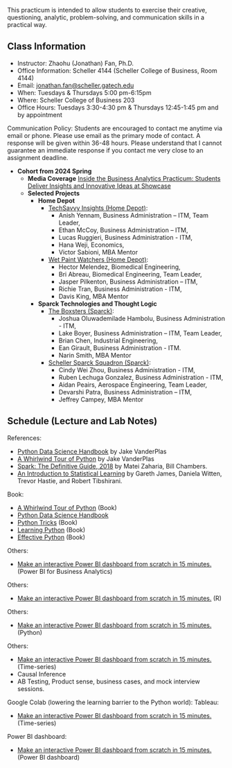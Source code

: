 This practicum is intended to allow students to exercise their creative, questioning, analytic, problem-solving, and communication skills in a practical way.


<!--- must to add--->

<!---learn why and how models create their results.--->

<!---“For most people, AI is like electricity: They don’t know how it works, only that it does work when they flip on a switch,” --->

<!---https://coe.gatech.edu/news/2024/01/college-adds-reimagines-ai-courses-undergraduates?utm_source=newsletter&utm_medium=email&utm_content=https%3A//coe.gatech.edu/news/2024/01/college-adds-reimagines-ai-courses-undergraduates%20%5BOutlook%20Button%5D&utm_campaign=Daily%20Digest%20-%20Jan.%2023%2C%202024#fall-2023-courses --->



<!---Students will be first grounded in the core of the Python computer programming language. Later in the semester, the course will turn to applying Python to important tasks routinely included in data science workflows, such as tasks relating to data wrangling (processing and transforming data in order to derive an informative and manageable data set).--->

<!---https://catalog.barnard.edu/barnard-college/courses-instruction/course-search/?term=3&level=4000%2C9999&pl=0&ph=10&college=BC--->

<!--- ''Life is short (You need Python).'' ---Bruce Eckel"--->
<!---While covering core concepts like univariate and multivariate forecasting/evaluation of forecasts is critical, I believe we should also cover topics like approaching a forecasting a problem, wrangling with time series data/objects, advanced topics like neural networks for time series, hierarchical data, and practical issues when approaching a problem and implementing a solution.--->


<!---This is a course in the analysis of time series data with emphasis on the appropriate choice of models for estimation, testing, and forecasting. Topics or methodologies covered include Univariate Box-Jenkins for fitting and forecasting time series; ARIMA models, stationarity and nonstationarity; diagnosing time series models; transformations; forecasting: point and interval forecasts; seasonal time series models; modeling volatility with ARCH, GARCH; modeling time series with trends; and other methods. --->



<!---Many materials are from [Dr. Yan Yu](https://business.uc.edu/faculty-and-research/departments/obais/faculty/yan-yu.html)’s class notes. --->
<!---Thanks for the contribution from previous Ph.D. students. --->
<!---http://jeffgoldsmith.com/IWAFDA/shortcourse_fosr.html --->
 
<!---Framework for approaching forecasting projects --->
<!---Understanding of traditional and modern approaches to forecasting --->
<!---Exposure to common challenges and how to overcome --->
<!---https://github.com/zzz1990771/data_exp_python/blob/main/index.md?plain=1--->


## Class Information
* Instructor: Zhaohu (Jonathan) Fan, Ph.D.
* Office Information: Scheller 4144 (Scheller College of Business, Room 4144) 
* Email: jonathan.fan@scheller.gatech.edu
* When:  Tuesdays  & Thursdays 5:00 pm-6:15pm
* Where: Scheller College of Business 203       
* Office Hours: Tuesdays 3:30-4:30 pm & Thursdays 12:45-1:45 pm and by appointment
              
Communication Policy: Students are encouraged to contact me anytime via email or phone. Please use email as the primary mode of contact.  A response will be given within 36-48 hours.  Please understand that I cannot guarantee an immediate response if you contact me very close to an assignment deadline. 

*  **Cohort from 2024 Spring** 
    * **Media Coverage**  [Inside the Business Analytics Practicum: Students Deliver Insights and Innovative Ideas at Showcase](https://www.scheller.gatech.edu/news/business-analytics-center/inside-the-business-analytics-practicum-students-deliver-insights-and-innovative-ideas-at-showcase-news-article-bac.html)
    * **Selected Projects** 
       * **Home Depot**
         *  [TechSavvy Insights (Home Depot)](https://www.scheller.gatech.edu/news/business-analytics-center/pix/techsavvy-insights.jpg):
             *  Anish Yennam, Business Administration – ITM, Team Leader,
             *  Ethan McCoy, Business Administration – ITM,
             *  Lucas Ruggieri, Business Administration - ITM,
             *  Hana Weji, Economics,
             *  Victor Sabioni, MBA Mentor
         * [Wet Paint Watchers (Home Depot)](https://www.scheller.gatech.edu/news/business-analytics-center/pix/wet-paint-watchers.jpg):
            * Hector Melendez, Biomedical Engineering,
            * Bri Abreau, Biomedical Engineering, Team Leader,
            * Jasper Pilkenton, Business Administration – ITM,
            *  Richie Tran, Business Administration - ITM,
            *  Davis King, MBA Mentor
      * **Sparck Technologies and Thought Logic**
        * [The Boxsters (Sparck)](https://www.scheller.gatech.edu/news/business-analytics-center/pix/wet-paint-watchers.jpg):
           * Joshua Oluwademilade Hambolu, Business Administration - ITM,
           * Lake Boyer, Business Administration – ITM, Team Leader,
           *  Brian Chen, Industrial Engineering,
           *  Ean Girault, Business Administration - ITM.
           *  Narin Smith, MBA Mentor    
        * [Scheller Sparck Squadron (Sparck)](https://www.scheller.gatech.edu/news/business-analytics-center/pix/scheller-sparck-squadron.jpg):
           *  Cindy Wei Zhou, Business Administration - ITM,
           *  Ruben Lechuga Gonzalez, Business Administration - ITM,
           *  Aidan Peairs, Aerospace Engineering, Team Leader,
           *  Devarshi Patra, Business Administration – ITM,
           *  Jeffrey Campey, MBA Mentor
 
## Schedule (Lecture and Lab Notes)

<!---Class videos, homework, and class projects are available in Canvas. Please check your homework in Canvas and submit all your homework through Canvas. All announcements are in Canvas.--->

References:

* [Python Data Science Handbook](http://shop.oreilly.com/product/0636920034919.do) by Jake VanderPlas
* [A Whirlwind Tour of Python](http://www.oreilly.com/programming/free/a-whirlwind-tour-of-python.csp) by Jake VanderPlas
* [Spark: The Definitive Guide, 2018](https://learning.oreilly.com/library/view/spark-the-definitive/9781491912201/) by Matei Zaharia, Bill Chambers.
* [An Introduction to Statistical Learning](http://www-bcf.usc.edu/~gareth/ISL/) by Gareth James, Daniela Witten, Trevor Hastie, and Robert Tibshirani.

Book:
- [A Whirlwind Tour of Python](https://jakevdp.github.io/WhirlwindTourOfPython/index.html) (Book)
- [Python Data Science Handbook](https://jakevdp.github.io/PythonDataScienceHandbook/)
- [Python Tricks](https://www.amazon.com/Python-Tricks-Buffet-Awesome-Features/dp/1775093301) (Book)
- [Learning Python](https://www.amazon.com/Learning-Python-5th-Mark-Lutz/dp/1449355730) (Book)
- [Effective Python](https://effectivepython.com/) (Book)

Others:
- [Make an interactive Power BI dashboard from scratch in 15 minutes.](https://jakevdp.github.io/WhirlwindTourOfPython/index.tml) (Power BI for Business Analytics)

Others:
- [Make an interactive Power BI dashboard from scratch in 15 minutes.](https://jakevdp.github.io/WhirlwindTourOfPython/index.tml) (R)

Others:
- [Make an interactive Power BI dashboard from scratch in 15 minutes.](https://jakevdp.github.io/WhirlwindTourOfPython/index.tml) (Python)

Others:
- [Make an interactive Power BI dashboard from scratch in 15 minutes.](https://jakevdp.github.io/WhirlwindTourOfPython/index.tml) (Time-series)
- Causal Inference
- AB Testing, Product sense, business cases, and mock interview sessions.
<!---https://sites.stat.washington.edu/tsr/s566/syllabus566w18.pdf--->

Google Colab (lowering the learning barrier to the Python world):
Tableau:
- [Make an interactive Power BI dashboard from scratch in 15 minutes.](https://public.tableau.com/app/discover) (Time-series)

Power BI dashboard:
- [Make an interactive Power BI dashboard from scratch in 15 minutes.](https://public.tableau.com/app/discover) (Power BI dashboard)

<!---https://courses.datainterview.com/courses/take/free-course/lessons/43555813-welcome-to-datainterview-com--->
<!---must-have https://github.com/soltaniehha/Intro-to-Data-Analytics/blob/main/00-Python-Basics/01-Built-in-Scalar-Types.ipynb--->
<!---must-have# resouce 1 https://freelearning.anaconda.cloud/jupyter-notebook-basics/46128--->
<!---must-have# https://www.e-education.psu.edu/geog485/syllabus--->
<!---https://github.com/learning-zone/python-basics--->
<!--- Dan Shah, Applied Forecasting--->
<!---Alexander K. Antony,  Forecasting methods--->

